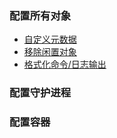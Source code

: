 ### 配置所有对象
* [自定义元数据](https://github.com/yubiaohyb/docker/blob/master/custom-metadata.md)
* [移除闲置对象]()
* [格式化命令/日志输出]()
### 配置守护进程

### 配置容器
